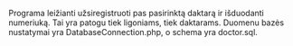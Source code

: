 Programa leižianti užsiregistruoti pas pasirinktą daktarą ir išduodanti numeriuką.
Tai yra patogu tiek ligoniams, tiek daktarams.
Duomenu bazės nustatymai yra DatabaseConnection.php, o schema yra doctor.sql.
